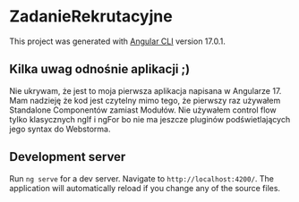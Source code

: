 # ZadanieRekrutacyjne

This project was generated with [Angular CLI](https://github.com/angular/angular-cli) version 17.0.1.

## Kilka uwag odnośnie aplikacji ;)

Nie ukrywam, że jest to moja pierwsza aplikacja napisana w Angularze 17.
Mam nadzieję że kod jest czytelny mimo tego, że pierwszy raz używałem Standalone
Componentów zamiast Modułów. Nie używałem control flow tylko klasycznych ngIf i ngFor
bo nie ma jeszcze pluginów podświetlających jego syntax do Webstorma.

## Development server

Run `ng serve` for a dev server. Navigate to `http://localhost:4200/`. The application will automatically reload if you change any of the source files.

